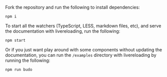 Fork the repository and run the following to install dependencies:

```shell
npm i
```

To start all the watchers (TypeScript, LESS, markdown files, etc), and serve the documentation with livereloading, run the following:

```shell
npm start
```

Or if you just want play around with some components without updating the documentation, you can run the `/examples` directory with livereloading by running the following:

```shell
npm run budo
```
